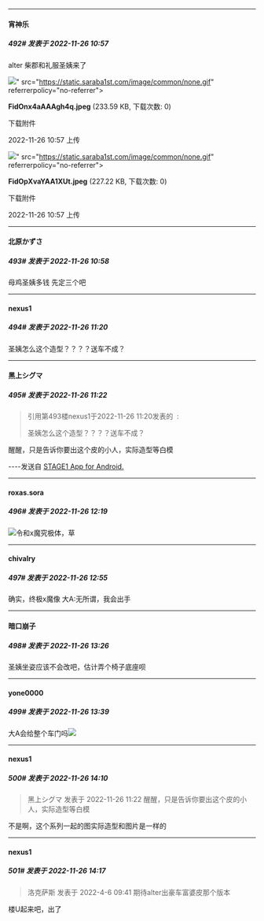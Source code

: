 

*****

####  宵神乐  
##### 492#       发表于 2022-11-26 10:57

alter 柴郡和礼服圣姨来了

<img src="https://img.saraba1st.com/forum/202211/26/105703mj55jw94hj44ixja.jpeg" referrerpolicy="no-referrer">" src="https://static.saraba1st.com/image/common/none.gif" referrerpolicy="no-referrer">

<strong>FidOnx4aAAAgh4q.jpeg</strong> (233.59 KB, 下载次数: 0)

下载附件

2022-11-26 10:57 上传

<img src="https://img.saraba1st.com/forum/202211/26/105703l5fffd7x4n3df48f.jpeg" referrerpolicy="no-referrer">" src="https://static.saraba1st.com/image/common/none.gif" referrerpolicy="no-referrer">

<strong>FidOpXvaYAA1XUt.jpeg</strong> (227.22 KB, 下载次数: 0)

下载附件

2022-11-26 10:57 上传

*****

####  北原かずさ  
##### 493#       发表于 2022-11-26 10:58

母鸡圣姨多钱 
先定三个吧



*****

####  nexus1  
##### 494#       发表于 2022-11-26 11:20

圣姨怎么这个造型？？？？送车不成？

*****

####  黑上シグマ  
##### 495#       发表于 2022-11-26 11:22

<blockquote>引用第493楼nexus1于2022-11-26 11:20发表的  :

圣姨怎么这个造型？？？？送车不成？</blockquote>
醒醒，只是告诉你要出这个皮的小人，实际造型等白模

----发送自 [STAGE1 App for Android.](http://stage1.5j4m.com/?1.37)



*****

####  roxas.sora  
##### 496#       发表于 2022-11-26 12:19

<img src="https://static.saraba1st.com/image/smiley/face2017/053.png" referrerpolicy="no-referrer">令和x魔究极体，草



*****

####  chivalry  
##### 497#       发表于 2022-11-26 12:55

确实，终极x魔像
大A:无所谓，我会出手



*****

####  暗口崩子  
##### 498#       发表于 2022-11-26 13:26

圣姨坐姿应该不会改吧，估计弄个椅子底座呗



*****

####  yone0000  
##### 499#       发表于 2022-11-26 13:39

大A会给整个车门吗<img src="https://static.saraba1st.com/image/smiley/face2017/068.png" referrerpolicy="no-referrer">



*****

####  nexus1  
##### 500#       发表于 2022-11-26 14:10

<blockquote>黑上シグマ 发表于 2022-11-26 11:22
醒醒，只是告诉你要出这个皮的小人，实际造型等白模

</blockquote>
不是啊，这个系列一起的图实际造型和图片是一样的



*****

####  nexus1  
##### 501#       发表于 2022-11-26 14:17

<blockquote>洛克萨斯 发表于 2022-4-6 09:41
期待alter出豪车富婆皮那个版本</blockquote>
楼U起来吧，出了


